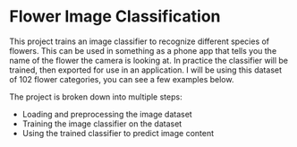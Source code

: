 # Flower Image Classification

This project trains an image classifier to recognize different species of flowers. This can be used in something as a phone app that tells you the name of the flower the camera is looking at. In practice the classifier will be trained, then exported for use in an application. I will be using this dataset of 102 flower categories, you can see a few examples below.


The project is broken down into multiple steps:

- Loading and preprocessing the image dataset
- Training the image classifier on the dataset
- Using the trained classifier to predict image content
